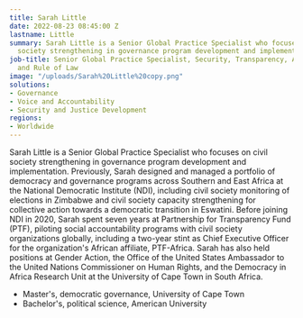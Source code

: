```yaml
---
title: Sarah Little
date: 2022-08-23 08:45:00 Z
lastname: Little
summary: Sarah Little is a Senior Global Practice Specialist who focuses on civil
  society strengthening in governance program development and implementation.
job-title: Senior Global Practice Specialist, Security, Transparency, Accountability,
  and Rule of Law
image: "/uploads/Sarah%20Little%20copy.png"
solutions:
- Governance
- Voice and Accountability
- Security and Justice Development
regions:
- Worldwide
---
```


Sarah Little is a Senior Global Practice Specialist who focuses on civil society strengthening in governance program development and implementation. Previously, Sarah designed and managed a portfolio of democracy and governance programs across Southern and East Africa at the National Democratic Institute (NDI), including civil society monitoring of elections in Zimbabwe and civil society capacity strengthening for collective action towards a democratic transition in Eswatini. Before joining NDI in 2020, Sarah spent seven years at Partnership for Transparency Fund (PTF), piloting social accountability programs with civil society organizations globally, including a two-year stint as Chief Executive Officer for the organization's African affiliate, PTF-Africa. Sarah has also held positions at Gender Action, the Office of the United States Ambassador to the United Nations Commissioner on Human Rights, and the Democracy in Africa Research Unit at the University of Cape Town in South Africa. 

* Master's, democratic governance, University of Cape Town 
* Bachelor's, political science, American University